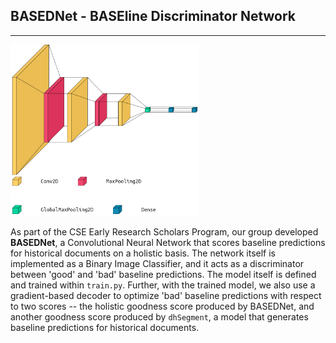 ## BASEDNet - BASEline Discriminator Network

---

<img src="based_cnn_viz.png" alt="based-net cnn" width=60%, height=60%>

As part of the CSE Early Research Scholars Program, our group developed **BASEDNet**, a Convolutional Neural Network that scores baseline predictions for historical documents on a holistic basis. The network itself is implemented as a Binary Image Classifier, and it acts as a discriminator between 'good' and 'bad' baseline predictions. The model itself is defined and trained within `train.py`. Further, with the trained model, we also use a gradient-based decoder to optimize 'bad' baseline predictions with respect to two scores -- the holistic goodness score produced by BASEDNet, and another goodness score produced by `dhSegment`, a model that generates baseline predictions for historical documents.